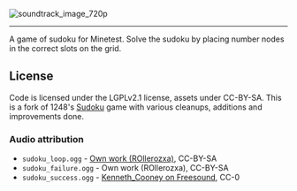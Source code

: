 ![soundtrack_image_720p](https://user-images.githubusercontent.com/60856959/168483986-56e3d9b3-8200-4642-84c7-55a77136586e.png)

---

A game of sudoku for Minetest. Solve the sudoku by placing number nodes in the correct slots on the grid.

## License
Code is licensed under the LGPLv2.1 license, assets under CC-BY-SA. This is a fork of 1248's [Sudoku](https://github.com/Der1248/Sudoku) game with various cleanups, additions and improvements done.

### Audio attribution
- `sudoku_loop.ogg` - [Own work (ROllerozxa)](https://www.youtube.com/watch?v=wXFygEzN3Mc), CC-BY-SA
- `sudoku_failure.ogg` - Own work (ROllerozxa), CC-BY-SA
- `sudoku_success.ogg` - [Kenneth_Cooney on Freesound](https://freesound.org/people/Kenneth_Cooney/sounds/463067/), CC-0
